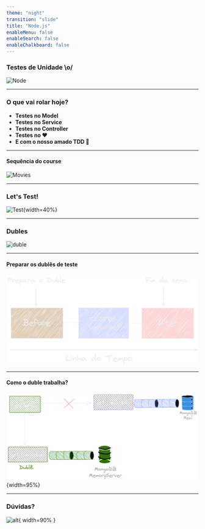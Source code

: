 ```yaml
---
theme: "night"
transition: "slide"
title: "Node.js"
enableMenu: false
enableSearch: false
enableChalkboard: false
---
```


### Testes de Unidade \o/

![Node](https://miro.medium.com/max/1024/1*Y07KF-_laqG2cJ1Squ0Bag.png)

---

### O que vai rolar hoje?

- **Testes no Model**
- **Testes no Service**
- **Testes no Controller**
- **Testes no ❤️**
- **E com o nosso amado TDD 💚**

---

#### Sequência do course

![Movies](https://media2.giphy.com/media/AuZXGzk5qKRpG54Ewl/giphy.gif?cid=ecf05e47kwbl4eh769cqv4hnucww0j4cajk9wbghbs70mcki&rid=giphy.gif&ct=s)

---

### Let's Test!

![Test](https://poster.keepcalmandposters.com/default/6210210_keep_calm_and_lets_test_it.png){width=40%}

---

### Dubles

![duble](https://stuffzentretenimento.files.wordpress.com/2015/08/mi.gif)

---

#### Preparar os dublês de teste

![before-after](./images/before-after-explicacao.png)

---

#### Como o duble trabalha?

![stub](./images/MongoMemoryServer.png){width=95%}

---

### Dúvidas?

![alt](https://media3.giphy.com/media/3o6MbudLhIoFwrkTQY/giphy.gif?cid=790b76117789c6161150915091725a365bdeac4e06fd01cd&rid=giphy.gif&ct=g){ width=90% }
